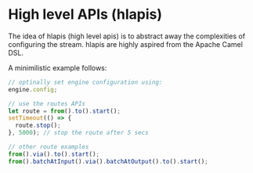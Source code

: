 # High level APIs (hlapis)

The idea of hlapis (high level apis) is to abstract away the complexities of configuring the stream.
hlapis are highly aspired from the Apache Camel DSL.

A minimilistic example follows:

```js
// optinally set engine configuration using:
engine.config;

// use the routes APIs
let route = from().to().start();
setTimeout(() => {
  route.stop();
}, 5000); // stop the route after 5 secs

// other route examples
from().via().to().start();
from().batchAtInput().via().batchAtOutput().to().start();
```
